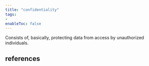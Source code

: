 ```yaml
---
title: "confidentiality"
tags:
- 
enableToc: false
---
```


Consists of, basically, protecting data from access by unauthorized individuals.

## references
